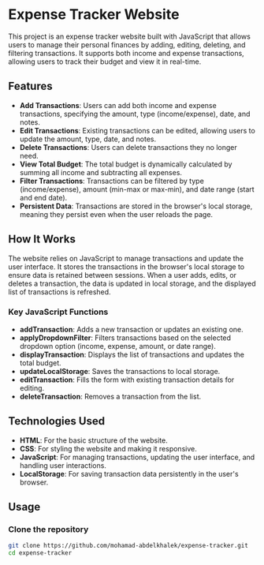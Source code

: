 # Expense Tracker Website

This project is an expense tracker website built with JavaScript that allows users to manage their personal finances by adding, editing, deleting, and filtering transactions. It supports both income and expense transactions, allowing users to track their budget and view it in real-time.

## Features

- **Add Transactions**: Users can add both income and expense transactions, specifying the amount, type (income/expense), date, and notes.
- **Edit Transactions**: Existing transactions can be edited, allowing users to update the amount, type, date, and notes.
- **Delete Transactions**: Users can delete transactions they no longer need.
- **View Total Budget**: The total budget is dynamically calculated by summing all income and subtracting all expenses.
- **Filter Transactions**: Transactions can be filtered by type (income/expense), amount (min-max or max-min), and date range (start and end date).
- **Persistent Data**: Transactions are stored in the browser's local storage, meaning they persist even when the user reloads the page.

## How It Works

The website relies on JavaScript to manage transactions and update the user interface. It stores the transactions in the browser's local storage to ensure data is retained between sessions. When a user adds, edits, or deletes a transaction, the data is updated in local storage, and the displayed list of transactions is refreshed.

### Key JavaScript Functions

- **addTransaction**: Adds a new transaction or updates an existing one.
- **applyDropdownFilter**: Filters transactions based on the selected dropdown option (income, expense, amount, or date range).
- **displayTransaction**: Displays the list of transactions and updates the total budget.
- **updateLocalStorage**: Saves the transactions to local storage.
- **editTransaction**: Fills the form with existing transaction details for editing.
- **deleteTransaction**: Removes a transaction from the list.

## Technologies Used

- **HTML**: For the basic structure of the website.
- **CSS**: For styling the website and making it responsive.
- **JavaScript**: For managing transactions, updating the user interface, and handling user interactions.
- **LocalStorage**: For saving transaction data persistently in the user's browser.

## Usage

### Clone the repository
```bash
git clone https://github.com/mohamad-abdelkhalek/expense-tracker.git
cd expense-tracker

